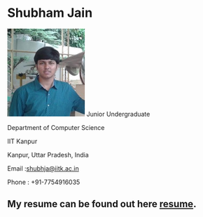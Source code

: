 Shubham Jain 
======
![](photo1.jpg)
Junior Undergraduate

Department of Computer Science

IIT Kanpur

Kanpur, Uttar Pradesh, India

Email :shubhja@iitk.ac.in 

Phone : +91-7754916035

My resume can be found out here [resume](resume.pdf).
---------